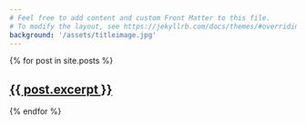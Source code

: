 ```yaml
---
# Feel free to add content and custom Front Matter to this file.
# To modify the layout, see https://jekyllrb.com/docs/themes/#overriding-theme-defaults
background: '/assets/titleimage.jpg'
---
```



  {% for post in site.posts %}
    <p>
      <h2><a href="{{ post.url }}">{{ post.excerpt }}</a></h2>
    </p>
  {% endfor %}

